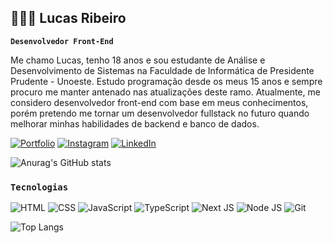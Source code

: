 ## 👨🏽‍💻 Lucas Ribeiro
**`Desenvolvedor Front-End`**

Me chamo Lucas, tenho 18 anos e sou estudante de Análise e Desenvolvimento de Sistemas na Faculdade de Informática de Presidente Prudente - Unoeste. Estudo programação desde os meus 15 anos e sempre procuro me manter antenado nas atualizações deste ramo. Atualmente, me considero desenvolvedor front-end com base em meus conhecimentos, porém pretendo me tornar um desenvolvedor fullstack no futuro quando melhorar minhas habilidades de backend e banco de dados.

[![Portfolio](https://img.shields.io/badge/Portfolio-%23000000.svg?style=for-the-badge&logo=firefox&logoColor=#FF7139)](https://portflucasribeiro.vercel.app/)
[![Instagram](https://img.shields.io/badge/Instagram-%23E4405F.svg?style=for-the-badge&logo=Instagram&logoColor=white)](https://www.instagram.com/lucasferibeiro)
[![LinkedIn](https://img.shields.io/badge/linkedin-%230077B5.svg?style=for-the-badge&logo=linkedin&logoColor=white)](https://www.linkedin.com/in/lucasferibeiro/)

![Anurag's GitHub stats](https://github-readme-stats.vercel.app/api?username=anuraghazra&show_icons=true&theme=transparent)

### `Tecnologias`

![HTML](https://img.shields.io/badge/html5-%23E34F26.svg?style=for-the-badge&logo=html5&logoColor=white)
![CSS](https://img.shields.io/badge/css3-%231572B6.svg?style=for-the-badge&logo=css3&logoColor=white)
![JavaScript](https://img.shields.io/badge/javascript-%23323330.svg?style=for-the-badge&logo=javascript&logoColor=%23F7DF1E)
![TypeScript](https://img.shields.io/badge/typescript-%23007ACC.svg?style=for-the-badge&logo=typescript&logoColor=white)
![Next JS]([https://img.shields.io/badge/typescript-%23007ACC.svg?style=for-the-badge&logo=typescript&logoColor=white](https://img.shields.io/badge/next%20js-000000?style=for-the-badge&logo=nextdotjs&logoColor=white))
![Node JS]([https://img.shields.io/badge/typescript-%23007ACC.svg?style=for-the-badge&logo=typescript&logoColor=white](https://img.shields.io/badge/next%20js-000000?style=for-the-badge&logo=nextdotjs&logoColor=white)(https://img.shields.io/badge/Node%20js-339933?style=for-the-badge&logo=nodedotjs&logoColor=white))
![Git](https://img.shields.io/badge/git-%23F05033.svg?style=for-the-badge&logo=git&logoColor=white)


![Top Langs](https://github-readme-stats.vercel.app/api/top-langs/?username=anuraghazra&hide_progress=true)
